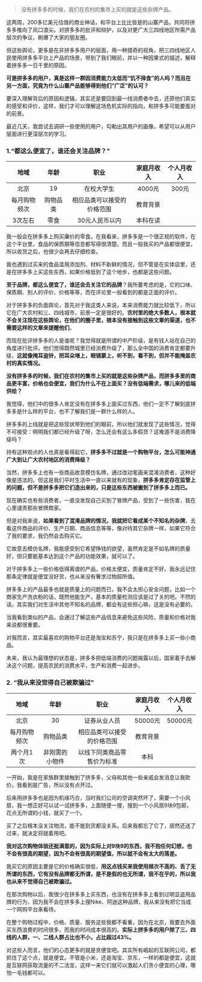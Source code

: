 > 没有拼多多的时候，我们在农村的集市上买的就是这些杂牌产品。

这两周，200多亿美元估值的商业神话，和平台上比比皆是的山寨产品，共同将拼多多推向了风口浪尖。对拼多多的批评和辩护，以及对更广大三四线地区所需产品层次的争议，刷爆了大家的朋友圈。

但这些舆论，更多是在非拼多多用户的层面，用一种猎奇的视角，把三四线地区人民使用拼多多平台上产品的场景，带到了我们眼前，并以一种因果式的描述，解释着拼多多一日千里的原因。

**可是拼多多的用户，真是这样一群因消费能力太低而“饥不择食”的人吗？而且在另一方面，究竟为什么山寨产品能够得到他们“广泛”的认可？**

要深入理解背后的原因和逻辑，其实还是要回到最一线消费者中去，还原他们真实的感受和评价，这样，我们才可以理解这场危机实际的指向，和拼多多可能要面对的前景。

最近几天，我尝试去调研一些使用的用户，勾勒出其用户的画像，希望可以从用户层面进行更深层次的学习。


### 1.“都这么便宜了，谁还会关注品牌？”


地域 | 年龄 | 职业 | 家庭月收入 | 个人月收入
:---:|:---:|:---:|:---:|:---:
北京 | 19 | 在校大学生 | 4000元 | 300元
每月购物频次 | 购物品类 | 相应品类可以接受的价格范围 | 教育背景
3次左右 | 零食 | 30元人民币以内 | 本科在读

我一般会在拼多多上购买廉价的零食。在我看来，拼多多是一个很正规的软件，在这个平台里，食品的保质期等信息都写得很清楚。而且一般我买的产品都很便宜，所以收货之后，也很少会再去仔细检查。

我也遇到过买来的食品滥用添加剂、材料不新鲜的情况，但不管是在实体店里，还是在拼多多上买这些东西，如果价格低到了这个地步，也都是这些问题。

**至于品牌，都这么便宜了，谁还会去关注它的品牌**？我所要考虑的是，它的口味、保质期、别人的评价、价格等等，而在评论里一般看到的都是正面的评价。

对于拼多多的负面舆论，首先对于我这类人来说，本来消费能力就比较低下，所以它在广大农村和三、四线城市，前景一定是很好的。**农村里的绝大多数人，根本就不会关注现在这些舆论，在他们的圈子里，根本没有接触到这些文章的渠道，也不需要这样的文章来提醒他们**。

而现在批评拼多多的人是谁呢？我觉得就是所谓的中产阶级，是有钱人站在自己的角度进行批评。他们觉得既然城里已经消费升级了，那么全中国的消费肯定都要升级，**这就像掩耳盗铃，把耳朵堵上，眼镜蒙上，听不到，看不到，但并不能掩盖农村的真实情况。**

**没有拼多多的时候，我们在农村的集市上买的就是这些杂牌产品，而拼多多里的商品更丰富，价格也会便宜，我们为什么不在上面买？没有低端需求，哪儿来的低端供给？**

我觉得，他们中的很多人肯定没有在拼多多上面买过东西，他们一定不了解到底拼多多是什么样的平台，也不了解我们是一群什么样的人。

拼多多的上线就是把这些现状带到他们的眼前，所以他们就发现了这些情况，觉得不可接受：明明我们都已经升级了呀，怎么还会有这么多假货？这难道不是消费降级吗？

持有这种观点的人也真是看得起它，**拼多多不过就是一个购物平台，怎么可能神通广大到让广大农村地区的消费降级？**

当然，拼多多上也有一些商品故意模仿名牌，通过改动笔画来混淆消费者，这种好像是违法的。但这是我们平时生活中一直以来就有的现象，**拼多多肯定存在监管上的问题，但不是拼多多把它们造出来的，只是这些东西被搬到了拼多多上而已。**

现在确实也有些消费者，一直没发现自己买到了冒牌产品，受到了一些伤害，我在心里谴责那些冒牌商家。

但是对我来说，**如果看到了混淆品牌的情况，我就把它看成某个不知名的杂牌**，去看这件商品的评价、生产日期、商品信息等等，像对待其它杂牌一样，如果它符合了我的要求，我仍然会去购买它。

它故意去模仿名牌，我能感受到它希望挣钱的欲望，虽然肯定是不如名牌的质量好，但只要能基本达到这个产品的功能效果，就可以了。

对于拼多多上一些价格低得离谱的产品，价格太便宜，质量肯定不好。我永远记住那条定律就是便宜没好货，也从来没有奢求过物超所值。

拼多多上的产品最多也就是质量上的问题而已，我不会太担心安全问题，比如一个商家生产洗衣粉的话，既然他能生产，基本的质量检测应该是过了关的吧。不然的话，其实我们对生活中其他不知名的品牌，都会有这些担心嘛，这是没有必要的。

当我看到类似的产品，会通过了解这些产品信息来避免这些风险，质量和价格对我来说都很重要。

对我而言，其实最喜欢的购物平台还是淘宝和苏宁，我只是在拼多多上买一些小商品。

未来，我认为最理想的状态是，拼多多把低端消费的问题揭露以后，国家着手去解决这个问题，提高农民的消费水平，生产和消费一起进步。

### 2. “我从来没觉得自己被欺骗过”
地域 | 年龄 | 职业 | 家庭月收入 | 个人月收入
:---:|:---:|:---:|:---:|:---:
北京 | 30 | 证券从业人员 | 50000元 | 50000元
每月购物频次 | 购物品类 | 相应品类可以接受的价格范围 | 教育背景
两个月1次 | 非刚需的小物件 | 以线下同类商品零售价为标准 | 本科

一开始，我是在家族群里接触到了拼多多，父母和其他一些亲戚会发消息让我砍价。我看到是广告，所以没有点开过。

后来用拼多多也是因为机缘巧合，当时我们公司的空调突然坏了，需要一个小风扇，我一想正好可以试一试拼多多，上面随便一搜，搜到一个小风扇9块9包邮，花点无所谓的小钱，就买了一个。

买了之后根本没关注物流，能不能到货都没关系。后来我都忘了它了，居然还送了过来，就决定将就着用吧。

**我对这次购物体验还挺满意的，因为实际上对9块9的东西，我不抱任何幻想，也不会有很高的期望，因为不会有很高的期望值，所以就不会有太大的落差。**

我买它的原因主要是它的价格确实很低，**用这点钱买来我使用频次不高的、丢了无所谓的东西，它有没有品牌都无所谓，是不是假的也无所谓，我不在乎的，所以我也从来不觉得自己被欺骗过。**

在那次购物以后，我很少在拼多多上买东西，也没有在拼多多上看到过明显盗用品牌的行为，因为我不会在拼多多上搜Nike、阿迪这种品牌，我从来没有把它当成一个网购平台来看待。

在整个购物过程中，价格、质量、服务这些我都不看重，因为在北京，我要去外面买东西浪费的时间很多，而我的时间成本很高的。**实际上拼多多的用户除了三、四线的人群，一、二线人群占比也不小，占比超过43%。**

对这些人而言，他们的心态更多的就是贪便宜吧。其实所有崛起的互联网公司，都抓住了这个点，就是便宜。不管是小米，还是淘宝、京东，一样的都是便宜，这就是互联网获取流量的不二法宝，这样一来它们就可以激起人们贪小便宜的心理，哪怕一毛钱都可以。


























